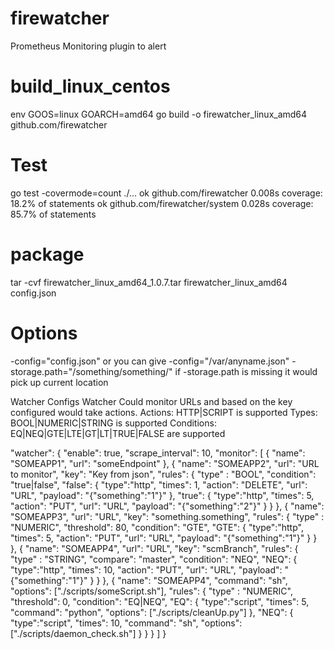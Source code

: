 # firewatcher
 Prometheus Monitoring plugin to alert

# build_linux_centos
 env GOOS=linux GOARCH=amd64 go build -o firewatcher_linux_amd64 github.com/firewatcher

# Test
go test -covermode=count ./...
ok  	github.com/firewatcher	0.008s	coverage: 18.2% of statements
ok  	github.com/firewatcher/system	0.028s	coverage: 85.7% of statements

# package
tar -cvf firewatcher_linux_amd64_1.0.7.tar firewatcher_linux_amd64 config.json

# Options
-config="config.json" or you can give -config="/var/anyname.json"
-storage.path="/something/something/" if -storage.path is missing it would pick up current location


Watcher Configs
Watcher Could monitor URLs and based on the key configured would take actions.
Actions: HTTP|SCRIPT is supported
Types: BOOL|NUMERIC|STRING is supported
Conditions: EQ|NEQ|GTE|LTE|GT|LT|TRUE|FALSE are supported


"watcher": {
    "enable": true,
    "scrape_interval": 10,
    "monitor": [
      {
        "name": "SOMEAPP1",
        "url": "someEndpoint"
      },
      {
        "name": "SOMEAPP2",
        "url": "URL to monitor",
        "key": "Key from json",
        "rules": {
          "type" : "BOOL",
          "condition": "true|false",
          "false": {
            "type":"http",
            "times": 1,
            "action": "DELETE",
            "url": "URL",
            "payload": "{\"something\":\"1\"}"
          },
          "true": {
            "type":"http",
            "times": 5,
            "action": "PUT",
            "url": "URL",
            "payload": "{\"something\":\"2\"}"
          }
        }
      },
      {
        "name": "SOMEAPP3",
        "url": "URL",
        "key": "something.something",
        "rules": {
          "type" : "NUMERIC",
          "threshold": 80,
          "condition": "GTE",
          "GTE": {
            "type":"http",
            "times": 5,
            "action": "PUT",
            "url": "URL",
            "payload": "{\"something\":\"1\"}"
          }
        }
      },
      {
        "name": "SOMEAPP4",
        "url": "URL",
        "key": "scmBranch",
        "rules": {
          "type" : "STRING",
          "compare": "master",
          "condition": "NEQ",
          "NEQ": {
            "type":"http",
            "times": 10,
            "action": "PUT",
            "url": "URL",
            "payload": "{\"something\":\"1\"}"
          }
        }
      },
      {
        "name": "SOMEAPP4",
        "command": "sh",
        "options": ["./scripts/someScript.sh"],
        "rules": {
          "type" : "NUMERIC",
          "threshold": 0,
          "condition": "EQ|NEQ",
          "EQ": {
            "type":"script",
            "times": 5,
            "command": "python",
            "options": ["./scripts/cleanUp.py"]
          },
          "NEQ": {
            "type":"script",
            "times": 10,
            "command": "sh",
            "options": ["./scripts/daemon_check.sh"]
          }
        }
      }
    ]
  }
